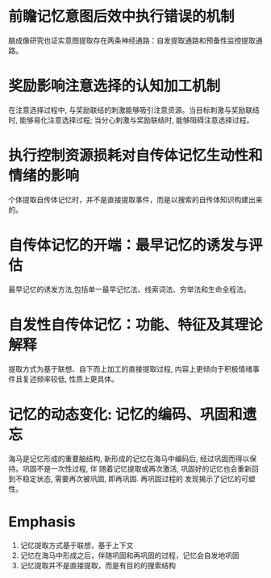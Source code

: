 # 前瞻记忆意图后效中执行错误的机制
脑成像研究也证实意图提取存在两条神经通路：自发提取通路和预备性监控提取通路。
# 奖励影响注意选择的认知加工机制
在注意选择过程中, 与奖励联结的刺激能够吸引注意资源。当目标刺激与奖励联结时, 能够易化注意选择过程; 当分心刺激与奖励联结时, 能够阻碍注意选择过程。
# 执行控制资源损耗对自传体记忆生动性和情绪的影响
个体提取自传体记忆时，并不是直接提取事件，而是以搜索的自传体知识构建出来的。
# 自传体记忆的开端：最早记忆的诱发与评估
最早记忆的诱发方法,包括单一最早记忆法、线索词法、穷举法和生命全程法。
# 自发性自传体记忆：功能、特征及其理论解释
提取方式为基于联想、自下而上加工的直接提取过程, 内容上更倾向于积极情绪事件且复述频率较低, 性质上更具体。
# 记忆的动态变化: 记忆的编码、巩固和遗忘
海马是记忆形成的重要脑结构, 新形成的记忆在海马中编码后, 经过巩固而得以保持。巩固不是一次性过程, 伴
随着记忆提取或再次激活, 巩固好的记忆也会重新回到不稳定状态, 需要再次被巩固, 即再巩固. 再巩固过程的
发现揭示了记忆的可塑性。
# Emphasis
1. 记忆提取方式基于联想，基于上下文
2. 记忆在海马中形成之后，伴随巩固和再巩固的过程，记忆会自发地巩固
3. 记忆提取并不是直接提取，而是有目的的搜索结构